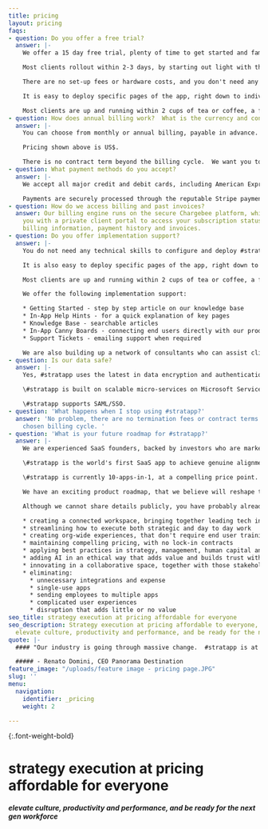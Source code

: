 ```yaml
---
title: pricing
layout: pricing
faqs:
- question: Do you offer a free trial?
  answer: |-
    We offer a 15 day free trial, plenty of time to get started and familiar with #stratapp.

    Most clients rollout within 2-3 days, by starting out light with the "productivity & culture" features; see [https://bit.ly/stratapp-implementation](https://bit.ly/stratapp-implementation "https://bit.ly/stratapp-implementation").

    There are no set-up fees or hardware costs, and you don't need any technical skills to configure and deploy #stratapp.

    It is easy to deploy specific pages of the app, right down to individual users, thereby making your rollout progressive and hopefully eliminating the need for end user training.

    Most clients are up and running within 2 cups of tea or coffee, a far cry from the weeks or months it usually takes to achieve time-to-value on high value SaaS.
- question: How does annual billing work?  What is the currency and contract term?
  answer: |-
    You can choose from monthly or annual billing, payable in advance.  Annual pricing is discounted 22-29% on monthly pricing.

    Pricing shown above is US$.

    There is no contract term beyond the billing cycle.  We want you to continue to use #stratapp because you love it, not because we locked you into a 3 or 5 year contract.
- question: What payment methods do you accept?
  answer: |-
    We accept all major credit and debit cards, including American Express, Visa, Mastercard and Diners Club.

    Payments are securely processed through the reputable Stripe payment gateway.
- question: How do we access billing and past invoices?
  answer: Our billing engine runs on the secure Chargebee platform, which provides
    you with a private client portal to access your subscription status, payment methods,
    billing information, payment history and invoices.
- question: Do you offer implementation support?
  answer: |-
    You do not need any technical skills to configure and deploy #stratapp.

    It is also easy to deploy specific pages of the app, right down to individual users, thereby making your rollout progressive and hopefully eliminating the need for end user training.

    Most clients are up and running within 2 cups of tea or coffee, a far cry from the weeks or months it usually takes to deploy and achieve time-to-value on high value software.

    We offer the following implementation support:

    * Getting Started - step by step article on our knowledge base
    * In-App Help Hints - for a quick explanation of key pages
    * Knowledge Base - searchable articles
    * In-App Canny Boards - connecting end users directly with our product team, including your ability to ask questions, vote on new feature ideas and view features that have been added to our overall roadmap
    * Support Tickets - emailing support when required

    We are also building up a network of consultants who can assist clients with getting started on #stratapp.
- question: Is our data safe?
  answer: |-
    Yes, #stratapp uses the latest in data encryption and authentication technology.

    \#stratapp is built on scalable micro-services on Microsoft Service Fabric, hosted on Microsoft Azure.

    \#stratapp supports SAML/SSO.
- question: 'What happens when I stop using #stratapp?'
  answer: 'No problem, there are no termination fees or contract terms beyond your
    chosen billing cycle. '
- question: 'What is your future roadmap for #stratapp?'
  answer: |-
    We are experienced SaaS founders, backed by investors who are market leaders.

    \#stratapp is the world's first SaaS app to achieve genuine alignment and engagement, within a strategic context.

    \#stratapp is currently 10-apps-in-1, at a compelling price point.

    We have an exciting product roadmap, that we believe will reshape the global B2B SaaS landscape.

    Although we cannot share details publicly, you have probably already concluded our roadmap comprises:

    * creating a connected workspace, bringing together leading tech in the B2B SaaS ecosystem
    * streamlining how to execute both strategic and day to day work
    * creating org-wide experiences, that don't require end user training
    * maintaining compelling pricing, with no lock-in contracts
    * applying best practices in strategy, management, human capital and tech, whilst further innovating several aspects with new IP
    * adding AI in an ethical way that adds value and builds trust with all stakeholders internally (owners, directors, executives, managers and employees) and externally (customers, partners, contractors and suppliers)
    * innovating in a collaborative space, together with those stakeholders
    * eliminating:
      * unnecessary integrations and expense
      * single-use apps
      * sending employees to multiple apps
      * complicated user experiences
      * disruption that adds little or no value
seo_title: strategy execution at pricing affordable for everyone
seo_description: Strategy execution at pricing affordable to everyone, so you can
  elevate culture, productivity and performance, and be ready for the next gen workforce.
quote: |-
  #### "Our industry is going through massive change.  #stratapp is at the core of our response, connecting our talent across four countries, aligning all of us in real time."

  ##### - Renato Domini, CEO Panorama Destination
feature_image: "/uploads/feature image - pricing page.JPG"
slug: ''
menu:
  navigation:
    identifier: _pricing
    weight: 2

---
```

{:.font-weight-bold}

# strategy execution at pricing affordable for everyone

##### elevate culture, productivity and performance, and be ready for the next gen workforce